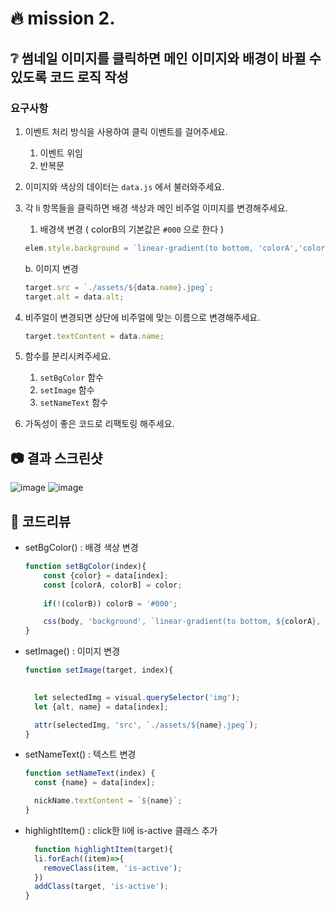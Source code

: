 # :fire: mission 2.

## :grey_question: 썸네일 이미지를 클릭하면 메인 이미지와 배경이 바뀔 수 있도록 코드 로직 작성

### 요구사항
1. 이벤트 처리 방식을 사용하여 클릭 이벤트를 걸어주세요.
    1. 이벤트 위임
    2. 반복문
2. 이미지와 색상의 데이터는 `data.js` 에서 불러와주세요.
3. 각 li 항목들을 클릭하면 배경 색상과 메인 비주얼 이미지를 변경해주세요.
    1. 배경색 변경 ( colorB의 기본값은 `#000` 으로 한다 )
    
    ```jsx
    elem.style.background = `linear-gradient(to bottom, 'colorA','colorB')`;
    ```
    
      b. 이미지 변경
    
    ```jsx
    target.src = `./assets/${data.name}.jpeg`;
    target.alt = data.alt;
    ```
    
4. 비주얼이 변경되면 상단에 비주얼에 맞는 이름으로 변경해주세요.
    
    ```jsx
    target.textContent = data.name;
    ```
    
5. 함수를 분리시켜주세요.
    1. `setBgColor` 함수
    2. `setImage` 함수
    3. `setNameText` 함수
6. 가독성이 좋은 코드로 리팩토링 해주세요.

## :camera: 결과 스크린샷
![image](https://github.com/shju0317/js-homework/assets/31871923/e7b86b21-5f15-4716-a183-be61b44d7afd)
![image](https://github.com/shju0317/js-homework/assets/31871923/0751915f-7071-4587-bbf1-2939127f5bd8)


## :speech_balloon: 코드리뷰
- setBgColor() : 배경 색상 변경
  ```js
  function setBgColor(index){
      const {color} = data[index];
      const [colorA, colorB] = color;
    
      if(!(colorB)) colorB = '#000';

      css(body, 'background', `linear-gradient(to bottom, ${colorA}, ${colorB})`);
  }
  ```
- setImage() : 이미지 변경
  ```js
  function setImage(target, index){

    
    let selectedImg = visual.querySelector('img');
    let {alt, name} = data[index];

    attr(selectedImg, 'src', `./assets/${name}.jpeg`);
  }
  ```
- setNameText() : 텍스트 변경
  ```js
  function setNameText(index) {
    const {name} = data[index];

    nickName.textContent = `${name}`;
  }
  ```
- highlightItem() : click한 li에 is-active 클래스 추가
  ```js
    function highlightItem(target){
    li.forEach((item)=>{
      removeClass(item, 'is-active');
    })
    addClass(target, 'is-active');
  }
  ```

